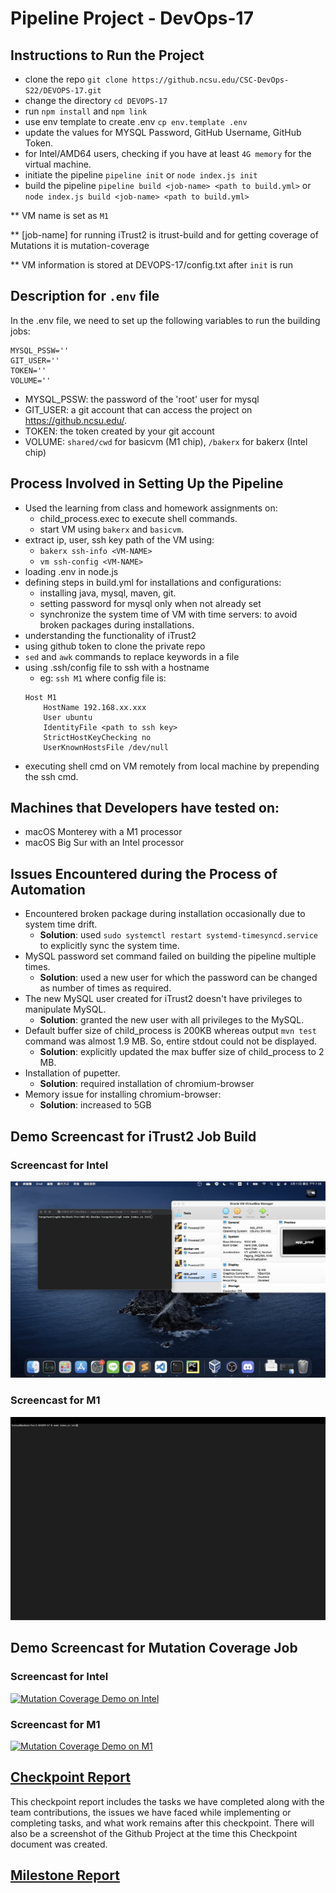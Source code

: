 # Pipeline Project - DevOps-17

## Instructions to Run the Project
- clone the repo `git clone https://github.ncsu.edu/CSC-DevOps-S22/DEVOPS-17.git`
- change the directory `cd DEVOPS-17`
- run `npm install` and `npm link`
- use env template to create .env `cp env.template .env`
- update the values for MYSQL Password, GitHub Username, GitHub Token.
- for Intel/AMD64 users, checking if you have at least `4G memory` for the virtual machine.
- initiate the pipeline `pipeline init` or `node index.js init`
- build the pipeline `pipeline build <job-name> <path to build.yml>` or `node index.js build <job-name> <path to build.yml>`

** VM name is set as `M1`

** [job-name] for running iTrust2 is itrust-build and for getting coverage of Mutations it is mutation-coverage

** VM information is stored at DEVOPS-17/config.txt after `init` is run

## Description for `.env` file
In the .env file, we need to set up the following variables to run the building jobs:
```
MYSQL_PSSW='' 
GIT_USER=''
TOKEN=''
VOLUME=''
```
- MYSQL_PSSW: the password of the 'root' user for mysql
- GIT_USER: a git account that can access the project on https://github.ncsu.edu/.
- TOKEN: the token created by your git account
- VOLUME: `shared/cwd` for basicvm (M1 chip), `/bakerx` for bakerx (Intel chip)

## Process Involved in Setting Up the Pipeline
- Used the learning from class and homework assignments on:
  - child_process.exec to execute shell commands.
  - start VM using `bakerx` and `basicvm`.
- extract ip, user, ssh key path of the VM using:
  - `bakerx ssh-info <VM-NAME>`
  - `vm ssh-config <VM-NAME>`
- loading .env in node.js
- defining steps in build.yml for installations and configurations:
  - installing java, mysql, maven, git.
  - setting password for mysql only when not already set
  - synchronize the system time of VM with time servers: to avoid broken packages during installations.
- understanding the functionality of iTrust2
- using github token to clone the private repo
- `sed` and `awk` commands to replace keywords in a file
- using .ssh/config file to ssh with a hostname
  - eg: `ssh M1` where config file is:
  ```shell
  Host M1
      HostName 192.168.xx.xxx
      User ubuntu
      IdentityFile <path to ssh key>
      StrictHostKeyChecking no
      UserKnownHostsFile /dev/null
  ```
- executing shell cmd on VM remotely from local machine by prepending the ssh cmd.

## Machines that Developers have tested on:
- macOS Monterey with a M1 processor
- macOS Big Sur with an Intel processor

## Issues Encountered during the Process of Automation
- Encountered broken package during installation occasionally due to system time drift. 
  - **Solution**: used `sudo systemctl restart systemd-timesyncd.service` to explicitly sync the system time.
- MySQL password set command failed on building the pipeline multiple times.
  - **Solution**: used a new user for which the password can be changed as number of times as required.
- The new MySQL user created for iTrust2 doesn't have privileges to manipulate MySQL.
  - **Solution**: granted the new user with all privileges to the MySQL.
- Default buffer size of child_process is 200KB whereas output `mvn test` command was almost 1.9 MB. So, entire stdout could not be displayed.
  - **Solution**: explicitly updated the max buffer size of child_process to 2 MB.
- Installation of pupetter.
  - **Solution**: required installation of chromium-browser
- Memory issue for installing chromium-browser: 
  - **Solution**: increased to 5GB

## Demo Screencast for iTrust2 Job Build
### Screencast for Intel
[![Intel Demo](./static/Intel_demo.png)](https://drive.google.com/file/d/1RGOJzXG19odPBtmXrGc9IQB3BXlwUIaD/view?usp=sharing "Intel Demo")<br/>
### Screencast for M1
[![Screencast for M1](./static/M1_Screencasts_Thumbnail.png)](https://youtu.be/35rETvH5RFE)

## Demo Screencast for Mutation Coverage Job
### Screencast for Intel
[![Mutation Coverage Demo on Intel]()]()<br/>
### Screencast for M1
[![Mutation Coverage Demo on M1]()]()


## [Checkpoint Report](https://github.ncsu.edu/CSC-DevOps-S22/DEVOPS-17/blob/main/CHECKPOINT-M1.md)
This checkpoint report includes the tasks we have completed along with the team contributions, the issues we have faced while implementing or completing tasks, and what work remains after this checkpoint. There will also be a screenshot of the Github Project at the time this Checkpoint document was created.

## [Milestone Report](https://github.ncsu.edu/CSC-DevOps-S22/DEVOPS-17/blob/main/MILESTONE-M2.md)

